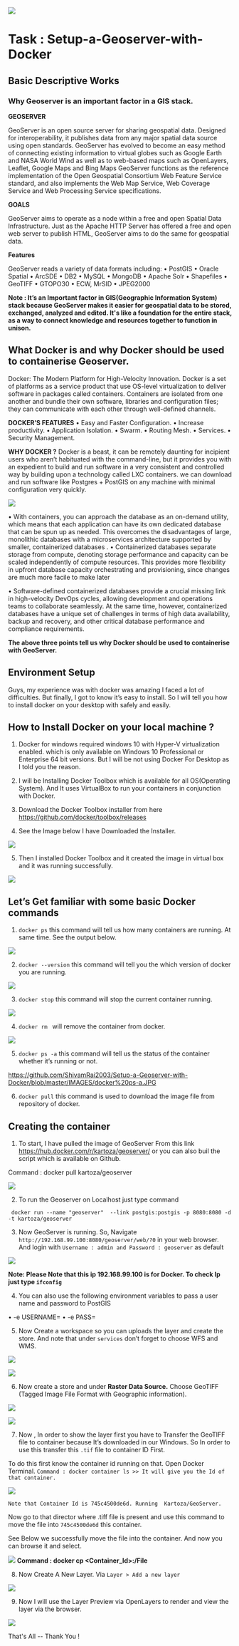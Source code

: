 ![](https://github.com/ShivamRai2003/Setup-a-Geoserver-with-Docker/blob/master/IMAGES/GeoServer.png)
   
   # Task : Setup-a-Geoserver-with-Docker



## Basic Descriptive Works

### Why Geoserver is an important factor in a GIS stack.

**GEOSERVER**

GeoServer is an open source server for sharing geospatial data. Designed for interoperability, it publishes data from any major spatial data source using open standards. GeoServer has evolved to become an easy method of connecting existing information to virtual globes such as Google Earth and NASA World Wind as well as to web-based maps such as OpenLayers, Leaflet, Google Maps and Bing Maps
GeoServer functions as the reference implementation of the Open Geospatial Consortium Web Feature Service standard, and also implements the Web Map Service, Web Coverage Service and Web Processing Service specifications. 

**GOALS**

GeoServer aims to operate as a node within a free and open Spatial Data Infrastructure. Just as the Apache HTTP Server has offered a free and open web server to publish HTML, GeoServer aims to do the same for geospatial data.

**Features**

GeoServer reads a variety of data formats including: 
•	PostGIS
•	Oracle Spatial
•	ArcSDE
•	DB2
•	MySQL
•	MongoDB
•	Apache Solr
•	Shapefiles
•	GeoTIFF
•	GTOPO30
•	ECW, MrSID
•	JPEG2000

**Note : It’s an Important factor in GIS(Geographic Information System) stack because GeoServer makes it easier for geospatial data to be stored, exchanged, analyzed and edited. It's like a foundation for the entire stack, as a way to connect knowledge and resources together to function in unison.**

## What Docker is and why Docker should be used to containerise Geoserver.

Docker: The Modern Platform for High-Velocity Innovation. Docker is a set of platforms as a service product that use OS-level virtualization to deliver software in packages called containers. Containers are isolated from one another and bundle their own software, libraries and configuration files; they can communicate with each other through well-defined channels.

**DOCKER’S FEATURES**
•	Easy and Faster Configuration.
•	Increase productivity.
•	Application Isolation.
•	Swarm.
•	Routing Mesh.
•	Services.
•	Security Management.

**WHY DOCKER ?**
Docker is a beast, it can be remotely daunting for incipient users who aren’t habituated with the command-line, but it provides you with an expedient to build and run software in a very consistent and controlled way by building upon a technology called LXC containers. we can  download and run software like Postgres + PostGIS on any machine with minimal configuration very quickly.

![](https://github.com/ShivamRai2003/Setup-a-Geoserver-with-Docker/blob/master/IMAGES/Docker%20Architecture%203.png)

•	With containers, you can approach the database as an on-demand utility, which means that each application can have its own dedicated database that can be spun up as needed. This overcomes the disadvantages of large, monolithic databases with a microservices architecture supported by smaller, containerized databases
.
•	Containerized databases separate storage from compute, denoting storage performance and capacity can be scaled independently of compute resources. This provides more flexibility in upfront database capacity orchestrating and provisioning, since changes are much more facile to make later

•	Software-defined containerized databases provide a crucial missing link in high-velocity DevOps cycles, allowing development and operations teams to collaborate seamlessly. At the same time, however, containerized databases have a unique set of challenges in terms of high data availability, backup and recovery, and other critical database performance and compliance requirements.

**The above three points tell us  why Docker should be used to containerise with GeoServer.**

## Environment Setup

Guys, my experience was with docker was amazing I faced a lot of difficulties. But finally, I got to know it’s easy to install. So I will tell you how to install docker on your desktop with safely and easily.

## How to Install Docker on your local machine ?

1.	Docker for windows required  windows 10 with Hyper-V virtualization enabled. which is only available on Windows 10 Professional or Enterprise 64 bit versions. But I will be not using Docker For Desktop as I told you the reason.

2.	I will be Installing Docker Toolbox which is available for all OS(Operating System). And It uses VirtualBox to run your containers in conjunction with Docker.

3.	Download the Docker Toolbox installer from here https://github.com/docker/toolbox/releases

4.	See the Image below I have Downloaded the Installer.

![](https://github.com/ShivamRai2003/Setup-a-Geoserver-with-Docker/blob/master/IMAGES/Installer.JPG)

5.	Then I installed Docker Toolbox and it created the image in virtual box and it was running successfully. 

![](https://github.com/ShivamRai2003/Setup-a-Geoserver-with-Docker/blob/master/IMAGES/Docker%20running.JPG)

## Let’s Get familiar with some basic Docker commands

1.	`` docker ps `` this command will tell us how many containers are running. At same time. See the output below.

![](https://github.com/ShivamRai2003/Setup-a-Geoserver-with-Docker/blob/master/IMAGES/docker-ps.JPG)

2. ``docker --version``  this command will tell you the which version of docker you are running.

![](https://github.com/ShivamRai2003/Setup-a-Geoserver-with-Docker/blob/master/IMAGES/docker--version.JPG)

3.	``docker stop`` this command will stop the current container running.

![](https://github.com/ShivamRai2003/Setup-a-Geoserver-with-Docker/blob/master/IMAGES/docker%20stop.JPG)

4.	``docker rm `` will remove the container from docker.

![](https://github.com/ShivamRai2003/Setup-a-Geoserver-with-Docker/blob/master/IMAGES/docker%20rm.JPG)

5. ``docker ps -a`` this command will tell us the status of the container whether it’s running or not.

https://github.com/ShivamRai2003/Setup-a-Geoserver-with-Docker/blob/master/IMAGES/docker%20ps-a.JPG

6.	``docker pull`` this command is used to download the image file from repository of docker.

## Creating the container

1.	To start, I have pulled the image of GeoServer From this link https://hub.docker.com/r/kartoza/geoserver/  or you can also buil the script which is available on Github.

  Command : docker pull kartoza/geoserver

![](https://github.com/ShivamRai2003/Setup-a-Geoserver-with-Docker/blob/master/IMAGES/Installing_geoserver.JPG)

2.	To run the Geoserver on Localhost just type command 

`` docker run --name "geoserver"  --link postgis:postgis -p 8080:8080 -d -t kartoza/geoserver``

3.	Now GeoServer is running. So, Navigate ``http://192.168.99.100:8080/geoserver/web/?0`` in your web browser. And login with ``Username : admin and Password : geoserver`` as default

![](https://github.com/ShivamRai2003/Setup-a-Geoserver-with-Docker/blob/master/IMAGES/GeoServer_Welcome_Screen.JPG)

**Note: Please Note that this ip 192.168.99.100 is for Docker. To check Ip just type ``ifconfig``**

4.	You can also use the following environment variables to pass a user name and password to PostGIS

•	-e USERNAME=<PGUSER>
•	-e PASS=<PGPASSWORD>
  
5.	Now Create a workspace so you can uploads the layer and create the store. And note that under ``services`` don’t forget to choose WFS and WMS.

![](https://github.com/ShivamRai2003/Setup-a-Geoserver-with-Docker/blob/master/IMAGES/create%20a%20workspace.JPG)

![](https://github.com/ShivamRai2003/Setup-a-Geoserver-with-Docker/blob/master/IMAGES/WFS%20AND%20WMS.JPG)

6.	Now create a store and under **Raster Data Source.** Choose GeoTIFF (Tagged Image File Format with Geographic information).

![](https://github.com/ShivamRai2003/Setup-a-Geoserver-with-Docker/blob/master/IMAGES/GeoTIFF.JPG)

![](https://github.com/ShivamRai2003/Setup-a-Geoserver-with-Docker/blob/master/IMAGES/data%20store.JPG)

7.	Now , In order to show the layer first you have to Transfer the GeoTIFF file to container because It’s downloaded in our Windows. So In order to use this transfer this `.tif` file to container ID First. 

   To do this first know the container id running on that. Open Docker Terminal.
``Command : docker container ls >> It will give you the Id of that container.``

![](https://github.com/ShivamRai2003/Setup-a-Geoserver-with-Docker/blob/master/IMAGES/Container%20Id.JPG)

``Note that Container Id is 745c4500de6d. Running  Kartoza/GeoServer.``

Now go to that director where .tiff file is present and use this command to move the file into ``745c4500de6d`` this container.

See Below we successfully move the file into the container. And now you can browse it and select.

![](https://github.com/ShivamRai2003/Setup-a-Geoserver-with-Docker/blob/master/IMAGES/Succesfully%20Executed.JPG)
**Command : docker cp <File> <Container_Id>:/File**

8.	Now Create A New Layer. Via `` Layer > Add a new layer ``

![](https://github.com/ShivamRai2003/Setup-a-Geoserver-with-Docker/blob/master/IMAGES/Preview_Layer.JPG)

9.	Now I will use the  Layer Preview via OpenLayers to render and view the layer via the browser.

![](https://github.com/ShivamRai2003/Setup-a-Geoserver-with-Docker/blob/master/IMAGES/Layer_Preview.JPG)

  That's All -- Thank You !
